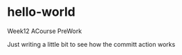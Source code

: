 # hello-world
Week12 ACourse PreWork

Just writing a little bit to see how the committ action works
